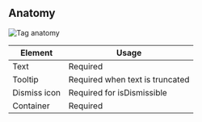 
## Anatomy

![Tag anatomy](/assets/components/tag/tag-anatomy.png)

| Element          | Usage                          |
|------------------|------------------------------- |
| Text             | Required                       |
| Tooltip          | Required when text is truncated|
| Dismiss icon     | Required for isDismissible     |
| Container        | Required                       |
